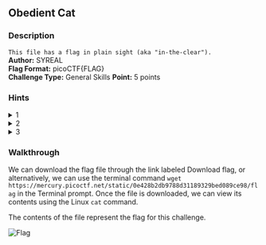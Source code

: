 ## Obedient Cat
### Description
`This file has a flag in plain sight (aka "in-the-clear").`   
**Author:** SYREAL  
**Flag Format:** picoCTF{FLAG}   
**Challenge Type:** General Skills
**Point:** 5 points

### Hints
<details><summary>1</summary>Any hints about entering a command into the Terminal (such as the next one), will start with a '$'... everything after the dollar sign will be typed (or copy and pasted) into your Terminal.</details>
<details><summary>2</summary>To get the file accessible in your shell, enter the following in the Terminal prompt: $ wget https://mercury.picoctf.net/static/0e428b2db9788d31189329bed089ce98/flag</details>
<details><summary>3</summary>$ man cat</details>

### Walkthrough
We can download the flag file through the link labeled Download flag, or alternatively, we can use the terminal command `wget https://mercury.picoctf.net/static/0e428b2db9788d31189329bed089ce98/flag` in the Terminal prompt. Once the file is downloaded, we can view its contents using the Linux `cat` command.

The contents of the file represent the flag for this challenge.

![Flag](https://github.com/elvanalandi/CTFs/blob/main/picoCTF/picoCTF2021/General/Obedient%20Cat/flag.PNG)
